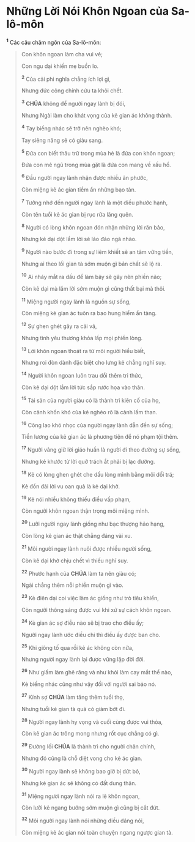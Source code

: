 # Những Lời Nói Khôn Ngoan của Sa-lô-môn
<sup><b>1</b></sup> Các câu châm ngôn của Sa-lô-môn:

> Con khôn ngoan làm cha vui vẻ;
>
> Con ngu dại khiến mẹ buồn lo.
>
> <sup><b>2</b></sup> Của cải phi nghĩa chẳng ích lợi gì,
>
> Nhưng đức công chính cứu ta khỏi chết.
>
> <sup><b>3</b></sup> **CHÚA** không để người ngay lành bị đói,
>
> Nhưng Ngài làm cho khát vọng của kẻ gian ác không thành.
>
> <sup><b>4</b></sup> Tay biếng nhác sẽ trở nên nghèo khó;
>
> Tay siêng năng sẽ có giàu sang.
>
> <sup><b>5</b></sup> Đứa con biết thâu trữ trong mùa hè là đứa con khôn ngoan;
>
> Đứa con mê ngủ trong mùa gặt là đứa con mang về xấu hổ.
>
> <sup><b>6</b></sup> Đầu người ngay lành nhận được nhiều ân phước,
>
> Còn miệng kẻ ác gian tiềm ẩn những bạo tàn.
>
> <sup><b>7</b></sup> Tưởng nhớ đến người ngay lành là một điều phước hạnh,
>
> Còn tên tuổi kẻ ác gian bị rục rữa lãng quên.
>
> <sup><b>8</b></sup> Người có lòng khôn ngoan đón nhận những lời răn bảo,
>
> Nhưng kẻ dại dột lắm lời sẽ lảo đảo ngã nhào.
>
> <sup><b>9</b></sup> Người nào bước đi trong sự liêm khiết sẽ an tâm vững tiến,
>
> Nhưng ai theo lối gian tà sớm muộn gì bản chất sẽ lộ ra.
>
> <sup><b>10</b></sup> Ai nháy mắt ra dấu để làm bậy sẽ gây nên phiền não;
>
> Còn kẻ dại mà lắm lời sớm muộn gì cũng thất bại mà thôi.
>
> <sup><b>11</b></sup> Miệng người ngay lành là nguồn sự sống,
>
> Còn miệng kẻ gian ác tuôn ra bao hung hiểm ẩn tàng.
>
> <sup><b>12</b></sup> Sự ghen ghét gây ra cãi vã,
>
> Nhưng tình yêu thương khỏa lấp mọi phiền lòng.
>
> <sup><b>13</b></sup> Lời khôn ngoan thoát ra từ môi người hiểu biết,
>
> Nhưng roi đòn dành đặc biệt cho lưng kẻ chẳng nghĩ suy.
>
> <sup><b>14</b></sup> Người khôn ngoan luôn trau dồi thêm tri thức,
>
> Còn kẻ dại dột lắm lời tức sắp rước họa vào thân.
>
> <sup><b>15</b></sup> Tài sản của người giàu có là thành trì kiên cố của họ,
>
> Còn cảnh khốn khó của kẻ nghèo rõ là cảnh lầm than.
>
> <sup><b>16</b></sup> Công lao khó nhọc của người ngay lành dẫn đến sự sống;
>
> Tiền lương của kẻ gian ác là phương tiện để nó phạm tội thêm.
>
> <sup><b>17</b></sup> Người vâng giữ lời giáo huấn là người đi theo đường sự sống,
>
> Nhưng kẻ khước từ lời quở trách ắt phải bị lạc đường.
>
> <sup><b>18</b></sup> Kẻ có lòng ghen ghét che dấu lòng mình bằng môi dối trá;
>
> Kẻ đồn đãi lời vu oan quả là kẻ dại khờ.
>
> <sup><b>19</b></sup> Kẻ nói nhiều không thiếu điều vấp phạm,
>
> Còn người khôn ngoan thận trọng môi miệng mình.
>
> <sup><b>20</b></sup> Lưỡi người ngay lành giống như bạc thượng hảo hạng,
>
> Còn lòng kẻ gian ác thật chẳng đáng vài xu.
>
> <sup><b>21</b></sup> Môi người ngay lành nuôi được nhiều người sống,
>
> Còn kẻ dại khờ chịu chết vì thiếu nghĩ suy.
>
> <sup><b>22</b></sup> Phước hạnh của **CHÚA** làm ta nên giàu có;
>
> Ngài chẳng thêm nỗi phiền muộn gì vào.
>
> <sup><b>23</b></sup> Kẻ điên dại coi việc làm ác giống như trò tiêu khiển,
>
> Còn người thông sáng được vui khi xử sự cách khôn ngoan.
>
> <sup><b>24</b></sup> Kẻ gian ác sợ điều nào sẽ bị trao cho điều ấy;
>
> Người ngay lành ước điều chi thì điều ấy được ban cho.
>
> <sup><b>25</b></sup> Khi giông tố qua rồi kẻ ác không còn nữa,
>
> Nhưng người ngay lành lại được vững lập đời đời.
>
> <sup><b>26</b></sup> Như giấm làm ghê răng và như khói làm cay mắt thể nào,
>
> Kẻ biếng nhác cũng như vậy đối với người sai bảo nó.
>
> <sup><b>27</b></sup> Kính sợ **CHÚA** làm tăng thêm tuổi thọ,
>
> Nhưng tuổi kẻ gian tà quả có giảm bớt đi.
>
> <sup><b>28</b></sup> Người ngay lành hy vọng và cuối cùng được vui thỏa,
>
> Còn kẻ gian ác trông mong nhưng rốt cục chẳng có gì.
>
> <sup><b>29</b></sup> Đường lối **CHÚA** là thành trì cho người chân chính,
>
> Nhưng đó cũng là chỗ diệt vong cho kẻ ác gian.
>
> <sup><b>30</b></sup> Người ngay lành sẽ không bao giờ bị dứt bỏ,
>
> Nhưng kẻ gian ác sẽ không có đất dung thân.
>
> <sup><b>31</b></sup> Miệng người ngay lành nói ra lẽ khôn ngoan,
>
> Còn lưỡi kẻ ngang bướng sớm muộn gì cũng bị cắt đứt.
>
> <sup><b>32</b></sup> Môi người ngay lành nói những điều đáng nói,
>
> Còn miệng kẻ ác gian nói toàn chuyện ngang ngược gian tà.